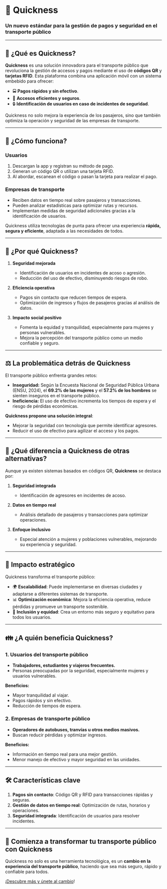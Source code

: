 # 🚀 **Quickness** 

### **Un nuevo estándar para la gestión de pagos y seguridad en el transporte público**  

---

## 🤔 **¿Qué es Quickness?**  

**Quickness** es una solución innovadora para el transporte público que revoluciona la gestión de accesos y pagos mediante el uso de **códigos QR** y **tarjetas RFID**. Esta plataforma combina una aplicación móvil con un sistema embebido para ofrecer:  

- 🚍 **Pagos rápidos y sin efectivo**.  
- 📱 **Accesos eficientes y seguros**.  
- 🔒 **Identificación de usuarios en caso de incidentes de seguridad**.  

Quickness no solo mejora la experiencia de los pasajeros, sino que también optimiza la operación y seguridad de las empresas de transporte.  

---

## 💭 **¿Cómo funciona?**  

### **Usuarios**  
1. Descargan la app y registran su método de pago.  
2. Generan un código QR o utilizan una tarjeta RFID.  
3. Al abordar, escanean el código o pasan la tarjeta para realizar el pago.  

### **Empresas de transporte**  
- Reciben datos en tiempo real sobre pasajeros y transacciones.  
- Pueden analizar estadísticas para optimizar rutas y recursos.  
- Implementan medidas de seguridad adicionales gracias a la identificación de usuarios.  

Quickness utiliza tecnologías de punta para ofrecer una experiencia **rápida, segura y eficiente**, adaptada a las necesidades de todos.  

---

## 👀 **¿Por qué Quickness?**  

1. **Seguridad mejorada**  
   - Identificación de usuarios en incidentes de acoso o agresión.  
   - Reducción del uso de efectivo, disminuyendo riesgos de robo.  

2. **Eficiencia operativa**  
   - Pagos sin contacto que reducen tiempos de espera.  
   - Optimización de ingresos y flujos de pasajeros gracias al análisis de datos.  

3. **Impacto social positivo**  
   - Fomenta la equidad y tranquilidad, especialmente para mujeres y personas vulnerables.  
   - Mejora la percepción del transporte público como un medio confiable y seguro.  

---

## ⚖️ **La problemática detrás de Quickness**  

El transporte público enfrenta grandes retos:  

- **Inseguridad:** Según la Encuesta Nacional de Seguridad Pública Urbana (ENSU, 2024), el **69.2% de las mujeres** y el **57.2% de los hombres** se sienten inseguros en el transporte público.  
- **Ineficiencia:** El uso de efectivo incrementa los tiempos de espera y el riesgo de pérdidas económicas.  

**Quickness propone una solución integral**:  
- Mejorar la seguridad con tecnología que permite identificar agresores.  
- Reducir el uso de efectivo para agilizar el acceso y los pagos.  

---

## 🎨 **¿Qué diferencia a Quickness de otras alternativas?**  

Aunque ya existen sistemas basados en códigos QR, **Quickness** se destaca por:  

1. **Seguridad integrada**  
   - Identificación de agresores en incidentes de acoso.  

2. **Datos en tiempo real**  
   - Análisis detallado de pasajeros y transacciones para optimizar operaciones.  

3. **Enfoque inclusivo**  
   - Especial atención a mujeres y poblaciones vulnerables, mejorando su experiencia y seguridad.  

---

## 🌟 **Impacto estratégico**  

Quickness transforma el transporte público:  
- 🌍 **Escalabilidad**: Puede implementarse en diversas ciudades y adaptarse a diferentes sistemas de transporte.  
- 📊 **Optimización económica**: Mejora la eficiencia operativa, reduce pérdidas y promueve un transporte sostenible.  
- 🤝 **Inclusión y equidad**: Crea un entorno más seguro y equitativo para todos los usuarios.  

---

## 👪 **¿A quién beneficia Quickness?**  

### **1. Usuarios del transporte público**  
- **Trabajadores, estudiantes y viajeros frecuentes.**  
- Personas preocupadas por la seguridad, especialmente mujeres y usuarios vulnerables.  

**Beneficios:**  
- Mayor tranquilidad al viajar.  
- Pagos rápidos y sin efectivo.  
- Reducción de tiempos de espera.  

### **2. Empresas de transporte público**  
- **Operadores de autobuses, tranvías u otros medios masivos.**  
- Buscan reducir pérdidas y optimizar ingresos.  

**Beneficios:**  
- Información en tiempo real para una mejor gestión.  
- Menor manejo de efectivo y mayor seguridad en las unidades.  

---

## 🛠️ **Características clave**  

1. **Pagos sin contacto**: Código QR y RFID para transacciones rápidas y seguras.  
2. **Gestión de datos en tiempo real**: Optimización de rutas, horarios y operaciones.  
3. **Seguridad integrada**: Identificación de usuarios para resolver incidentes.  

---

## 🚀 **Comienza a transformar tu transporte público con Quickness**  

Quickness no solo es una herramienta tecnológica, es un **cambio en la experiencia del transporte público**, haciendo que sea más seguro, rápido y confiable para todos.  

¡[Descubre más y únete al cambio](https://override.com.mx)!  
